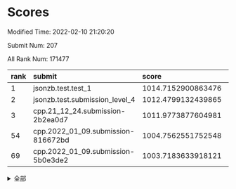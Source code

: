 # Scores

Modified Time: 2022-02-10 21:20:20

Submit Num: 207

All Rank Num: 171477

| rank |               submit               |       score        |       sigma        | pk_num |
| :--- | :--------------------------------- | :----------------- | :----------------- | :----- |
| 1    | jsonzb.test.test_1                 | 1014.7152900863476 | 0.8576985791225987 | 3311   |
| 2    | jsonzb.test.submission_level_4     | 1012.4799132439865 | 0.8034728909206214 | 3311   |
| 3    | cpp.21_12_24.submission-2b2ea0d7   | 1011.9773877604981 | 0.8209397255379166 | 3313   |
| 54   | cpp.2022_01_09.submission-816672bd | 1004.7562551752548 | 0.7251229784000098 | 3309   |
| 69   | cpp.2022_01_09.submission-5b0e3de2 | 1003.7183633918121 | 0.7280687831843644 | 3310   |


<details>
<summary>全部</summary>

| rank |                 submit                 |       score        |       sigma        | pk_num |
| :--- | :------------------------------------- | :----------------- | :----------------- | :----- |
| 1    | jsonzb.test.test_1                     | 1014.7152900863476 | 0.8576985791225987 | 3311   |
| 2    | jsonzb.test.submission_level_4         | 1012.4799132439865 | 0.8034728909206214 | 3311   |
| 3    | cpp.21_12_24.submission-2b2ea0d7       | 1011.9773877604981 | 0.8209397255379166 | 3313   |
| 4    | gobigger.level_3.submission_level_3_10 | 1011.5061713050611 | 0.7736706025871342 | 3315   |
| 5    | gobigger.level_3.submission_level_3_43 | 1011.4977911762119 | 0.7902934859173707 | 3315   |
| 6    | gobigger.level_3.submission_level_3_4  | 1011.4476800041155 | 0.755621949403319  | 3306   |
| 7    | gobigger.level_3.submission_level_3_46 | 1011.2699153385834 | 0.7887921118438636 | 3312   |
| 8    | gobigger.level_3.submission_level_3_42 | 1011.2325634022325 | 0.7518244143475806 | 3313   |
| 9    | gobigger.level_3.submission_level_3_34 | 1011.2299819825078 | 0.7467912480873338 | 3318   |
| 10   | gobigger.level_3.submission_level_3_1  | 1011.2282241490097 | 0.7914403532164908 | 3314   |
| 11   | gobigger.level_3.submission_level_3_48 | 1011.178931907658  | 0.7854658286825659 | 3310   |
| 12   | gobigger.level_3.submission_level_3_8  | 1011.1007530609868 | 0.7651045276411219 | 3313   |
| 13   | gobigger.level_3.submission_level_3_31 | 1010.8927141506896 | 0.76272987876898   | 3316   |
| 14   | gobigger.level_3.submission_level_3_28 | 1010.8053628355258 | 0.7867929019065649 | 3314   |
| 15   | gobigger.level_3.submission_level_3_20 | 1010.6478680249289 | 0.758612734861583  | 3314   |
| 16   | gobigger.level_3.submission_level_3_6  | 1010.6119671173465 | 0.7697120395860406 | 3322   |
| 17   | gobigger.level_3.submission_level_3_41 | 1010.5433863971648 | 0.7509096504461402 | 3313   |
| 18   | gobigger.level_3.submission_level_3_23 | 1010.5205846238244 | 0.7736179205172332 | 3310   |
| 19   | gobigger.level_3.submission_level_3_12 | 1010.3707189020798 | 0.7637239160746483 | 3313   |
| 20   | gobigger.level_3.submission_level_3_22 | 1010.3669518653619 | 0.7528558020592157 | 3310   |
| 21   | gobigger.level_3.submission_level_3_27 | 1010.268775511933  | 0.7710325422783426 | 3317   |
| 22   | gobigger.level_3.submission_level_3_26 | 1010.2415824852852 | 0.7544827825988278 | 3313   |
| 23   | gobigger.level_3.submission_level_3_9  | 1010.1784495554451 | 0.7617997979045537 | 3312   |
| 24   | gobigger.level_3.submission_level_3_36 | 1010.1620424896399 | 0.7618376458087854 | 3316   |
| 25   | gobigger.level_3.submission_level_3_13 | 1010.1423163358191 | 0.7762631244813337 | 3314   |
| 26   | gobigger.level_3.submission_level_3_45 | 1010.0917379624743 | 0.7708320805450497 | 3317   |
| 27   | gobigger.level_3.submission_level_3_49 | 1010.0494850901896 | 0.7643468664612467 | 3314   |
| 28   | gobigger.level_3.submission_level_3_7  | 1009.9390075421179 | 0.7602685601256999 | 3316   |
| 29   | gobigger.level_3.submission_level_3_0  | 1009.9334447018588 | 0.7661162847990173 | 3308   |
| 30   | gobigger.level_3.submission_level_3_5  | 1009.8269665860221 | 0.764357117921044  | 3316   |
| 31   | gobigger.level_3.submission_level_3_2  | 1009.781666431424  | 0.739102318293779  | 3318   |
| 32   | gobigger.level_3.submission_level_3_30 | 1009.675430123823  | 0.755774259669651  | 3308   |
| 33   | gobigger.level_3.submission_level_3_37 | 1009.6548729056143 | 0.7602809250328376 | 3312   |
| 34   | gobigger.level_3.submission_level_3_11 | 1009.5887473175903 | 0.7703164995393239 | 3312   |
| 35   | gobigger.level_3.submission_level_3_29 | 1009.532733559557  | 0.7592519889654973 | 3314   |
| 36   | gobigger.level_3.submission_level_3_44 | 1009.4763099681281 | 0.7434682661937639 | 3311   |
| 37   | gobigger.level_3.submission_level_3_16 | 1009.4025120755842 | 0.7453687383129463 | 3310   |
| 38   | gobigger.level_3.submission_level_3_19 | 1009.3167670627264 | 0.7540397275978601 | 3318   |
| 39   | gobigger.level_3.submission_level_3_47 | 1009.3000897777983 | 0.7689246356533972 | 3317   |
| 40   | gobigger.level_3.submission_level_3_39 | 1009.2834311413925 | 0.7562120650315416 | 3313   |
| 41   | gobigger.level_3.submission_level_3_40 | 1009.2618331422638 | 0.7560725601265439 | 3317   |
| 42   | gobigger.level_3.submission_level_3_14 | 1008.9696584728594 | 0.737785852221483  | 3311   |
| 43   | gobigger.level_3.submission_level_3_21 | 1008.924868169206  | 0.7436368960675701 | 3309   |
| 44   | gobigger.level_3.submission_level_3_35 | 1008.8111328404224 | 0.7581318981578209 | 3308   |
| 45   | gobigger.level_3.submission_level_3_32 | 1008.7874443873826 | 0.7547801676337692 | 3313   |
| 46   | gobigger.level_3.submission_level_3_24 | 1008.7308666917227 | 0.7161419197876556 | 3315   |
| 47   | gobigger.level_3.submission_level_3_33 | 1008.7010140010021 | 0.7358891461511723 | 3312   |
| 48   | gobigger.level_3.submission_level_3_38 | 1008.6887156544699 | 0.7389126263546624 | 3312   |
| 49   | gobigger.level_3.submission_level_3_3  | 1008.6699348852065 | 0.7487200633915735 | 3318   |
| 50   | gobigger.level_3.submission_level_3_17 | 1008.5691301168282 | 0.7423543902404338 | 3312   |
| 51   | gobigger.level_3.submission_level_3_15 | 1008.5118921447538 | 0.7542273620226367 | 3312   |
| 52   | gobigger.level_3.submission_level_3_18 | 1008.2996746587344 | 0.7534269727171173 | 3316   |
| 53   | gobigger.level_3.submission_level_3_25 | 1008.269611422296  | 0.7358066886403497 | 3312   |
| 54   | cpp.2022_01_09.submission-816672bd     | 1004.7562551752548 | 0.7251229784000098 | 3309   |
| 55   | gobigger.level_1.submission_level_1_11 | 1004.6388602905776 | 0.7327535158772688 | 3311   |
| 56   | gobigger.level_1.submission_level_1_21 | 1004.5834386523718 | 0.7266246241542281 | 3316   |
| 57   | gobigger.level_1.submission_level_1_34 | 1004.4527156496929 | 0.7298045286150717 | 3310   |
| 58   | gobigger.level_1.submission_level_1_39 | 1004.4307048856572 | 0.7182733539487369 | 3312   |
| 59   | gobigger.level_1.submission_level_1_31 | 1004.4288255537377 | 0.7272974547987281 | 3315   |
| 60   | gobigger.level_1.submission_level_1_20 | 1004.1841347820763 | 0.7249626896041389 | 3322   |
| 61   | gobigger.level_1.submission_level_1_4  | 1004.179548086621  | 0.7314765779163187 | 3312   |
| 62   | gobigger.level_1.submission_level_1_13 | 1004.1289305815417 | 0.7118823200208366 | 3314   |
| 63   | gobigger.level_1.submission_level_1_33 | 1004.0980995858749 | 0.7243374089497794 | 3318   |
| 64   | gobigger.level_1.submission_level_1_35 | 1003.8737655663571 | 0.7230157887184768 | 3316   |
| 65   | gobigger.level_1.submission_level_1_28 | 1003.8514293598928 | 0.7288490711054749 | 3313   |
| 66   | gobigger.level_1.submission_level_1_8  | 1003.8452861391181 | 0.7214682018789277 | 3316   |
| 67   | gobigger.level_1.submission_level_1_6  | 1003.7889822188365 | 0.7108917810174626 | 3313   |
| 68   | gobigger.level_1.submission_level_1_29 | 1003.7291914249762 | 0.7194986771187416 | 3315   |
| 69   | cpp.2022_01_09.submission-5b0e3de2     | 1003.7183633918121 | 0.7280687831843644 | 3310   |
| 70   | gobigger.level_1.submission_level_1_10 | 1003.7159079365699 | 0.7162941737137435 | 3316   |
| 71   | gobigger.level_1.submission_level_1_48 | 1003.6908777876923 | 0.7186831060997121 | 3314   |
| 72   | gobigger.level_1.submission_level_1_5  | 1003.6849269682799 | 0.7266850889509517 | 3311   |
| 73   | gobigger.level_1.submission_level_1_1  | 1003.6680969938062 | 0.7134179472492871 | 3315   |
| 74   | gobigger.level_1.submission_level_1_15 | 1003.6030529233898 | 0.7226818228202723 | 3312   |
| 75   | gobigger.level_1.submission_level_1_27 | 1003.5536053638091 | 0.7257316058296347 | 3311   |
| 76   | gobigger.level_1.submission_level_1_0  | 1003.5205823043242 | 0.7257159159443656 | 3314   |
| 77   | gobigger.level_1.submission_level_1_16 | 1003.4578250997764 | 0.7142833317119694 | 3316   |
| 78   | gobigger.level_1.submission_level_1_17 | 1003.4537652592504 | 0.7186323248465106 | 3312   |
| 79   | gobigger.level_1.submission_level_1_19 | 1003.412472665414  | 0.7109651314711183 | 3310   |
| 80   | gobigger.level_1.submission_level_1_32 | 1003.369504012042  | 0.7112284871866313 | 3311   |
| 81   | gobigger.level_1.submission_level_1_22 | 1003.3388443724309 | 0.726554653105108  | 3317   |
| 82   | gobigger.level_1.submission_level_1_30 | 1003.2871166199192 | 0.7135094781716378 | 3315   |
| 83   | gobigger.level_1.submission_level_1_46 | 1003.2472580878597 | 0.7059663299855542 | 3317   |
| 84   | gobigger.level_1.submission_level_1_36 | 1003.164742468462  | 0.7049223903050954 | 3309   |
| 85   | gobigger.level_1.submission_level_1_37 | 1003.1231359482654 | 0.7100835180978824 | 3314   |
| 86   | gobigger.level_1.submission_level_1_9  | 1003.0824895722378 | 0.7152635152386834 | 3314   |
| 87   | gobigger.level_1.submission_level_1_14 | 1003.0703539115077 | 0.7152294340319985 | 3310   |
| 88   | gobigger.level_1.submission_level_1_12 | 1002.9993570963023 | 0.7196591233566446 | 3313   |
| 89   | gobigger.level_1.submission_level_1_47 | 1002.9922866385755 | 0.7168628221077794 | 3312   |
| 90   | gobigger.level_1.submission_level_1_23 | 1002.9695587397994 | 0.7051129998814468 | 3318   |
| 91   | gobigger.level_1.submission_level_1_41 | 1002.9668412177972 | 0.7075454297054335 | 3316   |
| 92   | gobigger.level_1.submission_level_1_25 | 1002.9468257596712 | 0.7126255118392519 | 3307   |
| 93   | gobigger.level_1.submission_level_1_44 | 1002.9390811687748 | 0.7142630122794739 | 3314   |
| 94   | gobigger.level_1.submission_level_1_45 | 1002.9202485675603 | 0.7233107834556146 | 3312   |
| 95   | gobigger.level_1.submission_level_1_49 | 1002.888303661475  | 0.7138615973181627 | 3312   |
| 96   | gobigger.level_1.submission_level_1_7  | 1002.8059436121324 | 0.7106486650529726 | 3311   |
| 97   | gobigger.level_1.submission_level_1_38 | 1002.786445626815  | 0.7083782116878997 | 3312   |
| 98   | gobigger.level_1.submission_level_1_18 | 1002.6800933247362 | 0.7084153959209969 | 3313   |
| 99   | gobigger.level_1.submission_level_1_26 | 1002.6228931599331 | 0.71699137677618   | 3316   |
| 100  | gobigger.level_1.submission_level_1_40 | 1002.4470924332544 | 0.7215388668071545 | 3315   |
| 101  | gobigger.level_1.submission_level_1_43 | 1002.3220216270354 | 0.7117737097081963 | 3312   |
| 102  | gobigger.level_1.submission_level_1_2  | 1002.2919712729336 | 0.7173252760757959 | 3318   |
| 103  | gobigger.level_1.submission_level_1_3  | 1001.8267289014237 | 0.7122777958000793 | 3310   |
| 104  | gobigger.level_1.submission_level_1_24 | 1001.3318923194405 | 0.7117178507865468 | 3312   |
| 105  | gobigger.level_1.submission_level_1_42 | 1000.9930706265826 | 0.7084839677810776 | 3315   |
| 106  | gobigger.random.submission_random_48   | 998.0412592422896  | 0.7317762747226841 | 3315   |
| 107  | gobigger.random.submission_random_7    | 997.5203734412257  | 0.7006270364112048 | 3313   |
| 108  | gobigger.random.submission_random_36   | 997.3077813772652  | 0.7047313464410953 | 3314   |
| 109  | gobigger.random.submission_random_42   | 996.96845681952    | 0.7134257022140639 | 3318   |
| 110  | gobigger.random.submission_random_0    | 996.913757960145   | 0.6991657413617195 | 3320   |
| 111  | gobigger.random.submission_random_14   | 996.8658521616709  | 0.7035015212589784 | 3312   |
| 112  | gobigger.random.submission_random_40   | 996.8570138955425  | 0.704959552311429  | 3315   |
| 113  | gobigger.random.submission_random_34   | 996.7995651558413  | 0.6989592599849143 | 3313   |
| 114  | gobigger.random.submission_random_28   | 996.7706478404957  | 0.7036559778412433 | 3317   |
| 115  | gobigger.random.submission_random_31   | 996.6919907527403  | 0.7116684520394184 | 3319   |
| 116  | gobigger.random.submission_random_23   | 996.6844443929933  | 0.7053575048429617 | 3314   |
| 117  | gobigger.random.submission_random_38   | 996.6715110213373  | 0.7158506741194427 | 3310   |
| 118  | gobigger.random.submission_random_25   | 996.6541917194211  | 0.7130881131866479 | 3316   |
| 119  | gobigger.random.submission_random_29   | 996.6531476825616  | 0.7008719678946831 | 3312   |
| 120  | gobigger.random.submission_random_6    | 996.6384751592807  | 0.7114695371163435 | 3310   |
| 121  | gobigger.random.submission_random_21   | 996.4608309787538  | 0.7056559003821319 | 3314   |
| 122  | gobigger.random.submission_random_2    | 996.3797603534941  | 0.7042147183352846 | 3311   |
| 123  | gobigger.random.submission_random_24   | 996.3529374618395  | 0.7164155526467529 | 3312   |
| 124  | gobigger.random.submission_random_39   | 996.0598182665982  | 0.6976956944423991 | 3314   |
| 125  | gobigger.random.submission_random_15   | 996.0552395048422  | 0.6975708920498336 | 3316   |
| 126  | gobigger.random.submission_random_19   | 996.0185467483809  | 0.7043054427811268 | 3314   |
| 127  | gobigger.random.submission_random_45   | 996.0057271627766  | 0.6969661877277322 | 3314   |
| 128  | gobigger.random.submission_random_46   | 995.9565029656881  | 0.7233289251407575 | 3312   |
| 129  | gobigger.random.submission_random_11   | 995.8568468046232  | 0.7112663238280331 | 3312   |
| 130  | gobigger.random.submission_random_33   | 995.777074983332   | 0.6970535613983619 | 3314   |
| 131  | gobigger.random.submission_random_16   | 995.7573517594408  | 0.7177860037770798 | 3315   |
| 132  | gobigger.random.submission_random_3    | 995.6979294739965  | 0.7230653189191524 | 3313   |
| 133  | gobigger.random.submission_random_4    | 995.6918446239238  | 0.6993097259833294 | 3318   |
| 134  | gobigger.random.submission_random_43   | 995.6768410106879  | 0.7066791498450925 | 3306   |
| 135  | gobigger.random.submission_random_32   | 995.653090986027   | 0.7138303456303042 | 3309   |
| 136  | gobigger.random.submission_random_30   | 995.6022460192503  | 0.7193464633690857 | 3311   |
| 137  | gobigger.random.submission_random_22   | 995.4695321562922  | 0.7174065137665471 | 3313   |
| 138  | gobigger.random.submission_random_5    | 995.4577440201748  | 0.7033583693483907 | 3316   |
| 139  | gobigger.random.submission_random_37   | 995.436434123017   | 0.7111084330771229 | 3308   |
| 140  | gobigger.random.submission_random_1    | 995.410309487367   | 0.7047406000464638 | 3312   |
| 141  | gobigger.random.submission_random_20   | 995.3887029955588  | 0.7057408494868597 | 3310   |
| 142  | gobigger.random.submission_random_17   | 995.3685741644649  | 0.7079804873058083 | 3314   |
| 143  | gobigger.random.submission_random_18   | 995.32715594504    | 0.7339996964043907 | 3315   |
| 144  | gobigger.random.submission_random_12   | 995.2835341771886  | 0.7091872639406102 | 3316   |
| 145  | gobigger.random.submission_random_13   | 995.1787337070904  | 0.7197037604401956 | 3316   |
| 146  | gobigger.random.submission_random_26   | 995.0944020082769  | 0.7238076906180597 | 3318   |
| 147  | gobigger.random.submission_random_8    | 995.0562850038475  | 0.7211981414580562 | 3314   |
| 148  | gobigger.random.submission_random_27   | 995.0082141618819  | 0.705985302844703  | 3318   |
| 149  | gobigger.random.submission_random_47   | 995.0021760141626  | 0.7208301571505531 | 3313   |
| 150  | gobigger.random.submission_random_35   | 994.9651532627296  | 0.7105393229299903 | 3311   |
| 151  | gobigger.random.submission_random_49   | 994.95338971049    | 0.7210245917703096 | 3311   |
| 152  | gobigger.random.submission_random_9    | 994.767793527438   | 0.7141764749617763 | 3315   |
| 153  | gobigger.random.submission_random_44   | 994.7248214197662  | 0.7162605823746158 | 3318   |
| 154  | gobigger.random.submission_random_10   | 994.6722953218226  | 0.7109294853185438 | 3316   |
| 155  | gobigger.random.submission_random_41   | 994.4176276130921  | 0.7325191260195909 | 3311   |
| 156  | gobigger.level_2.submission_level_2_2  | 994.0374442979221  | 0.7216723815465641 | 3317   |
| 157  | gobigger.level_2.submission_level_2_29 | 993.9273679535816  | 0.723057949546659  | 3318   |
| 158  | gobigger.level_2.submission_level_2_20 | 993.575304063043   | 0.7443781875895644 | 3313   |
| 159  | gobigger.level_2.submission_level_2_14 | 993.3438241443356  | 0.7414084719601465 | 3312   |
| 160  | gobigger.level_2.submission_level_2_7  | 993.1804889005646  | 0.7172897471442373 | 3321   |
| 161  | gobigger.level_2.submission_level_2_43 | 993.1421247643253  | 0.7346635576324813 | 3308   |
| 162  | gobigger.level_2.submission_level_2_23 | 993.0948003576146  | 0.7297448653384883 | 3314   |
| 163  | gobigger.level_2.submission_level_2_37 | 993.0891039594617  | 0.7350830388988067 | 3311   |
| 164  | gobigger.level_2.submission_level_2_15 | 993.0639889686026  | 0.7478047099885402 | 3315   |
| 165  | gobigger.level_2.submission_level_2_12 | 992.9591542023303  | 0.7320773125786921 | 3313   |
| 166  | gobigger.level_2.submission_level_2_45 | 992.7553144953432  | 0.7575088121973846 | 3315   |
| 167  | gobigger.level_2.submission_level_2_34 | 992.7268759000357  | 0.7357891074859433 | 3317   |
| 168  | gobigger.level_2.submission_level_2_4  | 992.6231837998538  | 0.7519239870888771 | 3313   |
| 169  | gobigger.level_2.submission_level_2_11 | 992.5996302604606  | 0.7455380548989758 | 3313   |
| 170  | gobigger.level_2.submission_level_2_8  | 992.5533434593116  | 0.7410586769401767 | 3309   |
| 171  | gobigger.level_2.submission_level_2_38 | 992.5044266911406  | 0.7330289779535216 | 3314   |
| 172  | gobigger.level_2.submission_level_2_18 | 992.423162640508   | 0.741425770560329  | 3312   |
| 173  | gobigger.level_2.submission_level_2_27 | 992.3265209961842  | 0.7511807414502131 | 3314   |
| 174  | gobigger.level_2.submission_level_2_17 | 992.2521679562756  | 0.7548647766384459 | 3315   |
| 175  | gobigger.level_2.submission_level_2_42 | 992.148215558414   | 0.7464061415522276 | 3312   |
| 176  | gobigger.level_2.submission_level_2_6  | 992.1472334406728  | 0.7501634477269256 | 3318   |
| 177  | gobigger.level_2.submission_level_2_32 | 992.1252915289637  | 0.7384489036284008 | 3317   |
| 178  | gobigger.level_2.submission_level_2_40 | 992.0679737542914  | 0.7365903226635218 | 3311   |
| 179  | gobigger.level_2.submission_level_2_26 | 992.0014435979036  | 0.7448302307193224 | 3316   |
| 180  | gobigger.level_2.submission_level_2_30 | 991.9857182718821  | 0.7248710624121792 | 3315   |
| 181  | gobigger.level_2.submission_level_2_1  | 991.9793988093079  | 0.7387464415704196 | 3318   |
| 182  | gobigger.level_2.submission_level_2_49 | 991.9415908146442  | 0.7364845427933917 | 3309   |
| 183  | gobigger.level_2.submission_level_2_9  | 991.7432261594088  | 0.7384313832511565 | 3316   |
| 184  | gobigger.level_2.submission_level_2_0  | 991.7044415075735  | 0.7520802526024204 | 3315   |
| 185  | gobigger.level_2.submission_level_2_10 | 991.6928064507862  | 0.749562031942203  | 3317   |
| 186  | gobigger.level_2.submission_level_2_21 | 991.6851530369057  | 0.7496334127639009 | 3313   |
| 187  | gobigger.level_2.submission_level_2_35 | 991.6846848456398  | 0.7373368503602423 | 3320   |
| 188  | gobigger.level_2.submission_level_2_39 | 991.6430076981289  | 0.7532745967259642 | 3309   |
| 189  | gobigger.level_2.submission_level_2_22 | 991.5838026385975  | 0.7457366595459961 | 3312   |
| 190  | gobigger.level_2.submission_level_2_19 | 991.5768012842833  | 0.7543756833655559 | 3311   |
| 191  | gobigger.level_2.submission_level_2_5  | 991.5496453035805  | 0.7499861263228897 | 3318   |
| 192  | gobigger.level_2.submission_level_2_28 | 991.4892040330107  | 0.7356108280024436 | 3310   |
| 193  | gobigger.level_2.submission_level_2_44 | 991.4877821179936  | 0.7566248041844305 | 3310   |
| 194  | gobigger.level_2.submission_level_2_47 | 991.4132238794801  | 0.7470845977083767 | 3311   |
| 195  | gobigger.level_2.submission_level_2_3  | 991.3632479262682  | 0.7360194772538131 | 3316   |
| 196  | gobigger.level_2.submission_level_2_46 | 991.3571554959979  | 0.7541267953102018 | 3311   |
| 197  | gobigger.level_2.submission_level_2_31 | 991.2477162154987  | 0.7383144179968628 | 3320   |
| 198  | gobigger.level_2.submission_level_2_48 | 991.2426398507312  | 0.7419962546310055 | 3313   |
| 199  | gobigger.level_2.submission_level_2_16 | 991.22220395381    | 0.7596400773853331 | 3315   |
| 200  | gobigger.level_2.submission_level_2_33 | 990.8955657346219  | 0.7492202643952051 | 3312   |
| 201  | gobigger.level_2.submission_level_2_41 | 990.8151081223428  | 0.7454579426068358 | 3313   |
| 202  | gobigger.level_2.submission_level_2_36 | 990.8066595601642  | 0.7592447469277164 | 3307   |
| 203  | gobigger.level_2.submission_level_2_13 | 990.5543490231287  | 0.7542355207367293 | 3314   |
| 204  | gobigger.level_2.submission_level_2_25 | 990.3752662248799  | 0.7506867545212285 | 3310   |
| 205  | gobigger.level_2.submission_level_2_24 | 989.6142288939344  | 0.7429675306427125 | 3316   |
| 206  | gobigger.none.submission_none_1        | 979.0611710629512  | 1.1995943932186097 | 3313   |
| 207  | gobigger.none.submission_none_0        | 979.0462666671032  | 1.1768344155511976 | 3317   |

</details>